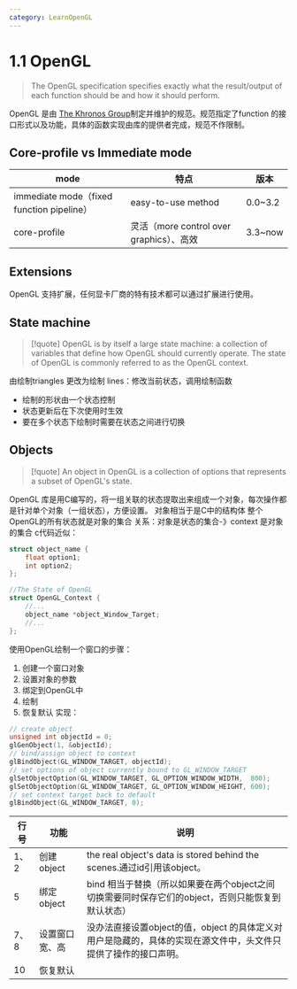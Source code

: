 ```yaml
---
category: LearnOpenGL
---
```


# 1.1 OpenGL
> The OpenGL specification specifies exactly what the result/output of each function should be and how it should perform.

OpenGL 是由 [The Khronos Group](https://www.khronos.org/)制定并维护的规范。规范指定了function 的接口形式以及功能，具体的函数实现由库的提供者完成，规范不作限制。

## Core-profile vs Immediate mode

| mode                                    | 特点                                | 版本      |
| --------------------------------------- | --------------------------------- | ------- |
| immediate mode（fixed function pipeline） | easy-to-use method                | 0.0~3.2 |
| core-profile                            | 灵活（more control over graphics）、高效 | 3.3~now |

## Extensions
OpenGL 支持扩展，任何显卡厂商的特有技术都可以通过扩展进行使用。

## State machine
>[!quote]
>OpenGL is by itself a large state machine: a collection of variables that define how OpenGL should currently operate. The state of OpenGL is commonly referred to as the OpenGL context.

由绘制triangles 更改为绘制 lines：修改当前状态，调用绘制函数
- 绘制的形状由一个状态控制
- 状态更新后在下次使用时生效
- 要在多个状态下绘制时需要在状态之间进行切换

## Objects
>[!quote]
>An object in OpenGL is a collection of options that represents a subset of OpenGL's state.

OpenGL 库是用C编写的，将一组关联的状态提取出来组成一个对象，每次操作都是针对单个对象（一组状态），方便设置。
对象相当于是C中的结构体
整个OpenGL的所有状态就是对象的集合
关系：对象是状态的集合-》context 是对象的集合
c代码近似：
``` cpp
struct object_name {
	float option1;
	int option2;
};

//The State of OpenGL
struct OpenGL_Context {
	//...
	object_name *object_Window_Target;
	//...
};
```

使用OpenGL绘制一个窗口的步骤：
1. 创建一个窗口对象
2. 设置对象的参数
3. 绑定到OpenGL中
4. 绘制
5. 恢复默认
实现：
``` cpp
// create object
unsigned int objectId = 0;
glGenObject(1, &objectId);
// bind/assign object to context
glBindObject(GL_WINDOW_TARGET, objectId);
// set options of object currently bound to GL_WINDOW_TARGET
glSetObjectOption(GL_WINDOW_TARGET, GL_OPTION_WINDOW_WIDTH,  800);
glSetObjectOption(GL_WINDOW_TARGET, GL_OPTION_WINDOW_HEIGHT, 600);
// set context target back to default
glBindObject(GL_WINDOW_TARGET, 0);
```

| 行号  | 功能       | 说明                                                                |
| --- | -------- | ----------------------------------------------------------------- |
| 1、2 | 创建object | the real object's data is stored behind the scenes.通过id引用该object。 |
| 5   | 绑定object | bind 相当于替换（所以如果要在两个object之间切换需要同时保存它们的object，否则只能恢复到默认状态）         |
| 7、8 | 设置窗口宽、高  | 没办法直接设置object的值，object 的具体定义对用户是隐藏的，具体的实现在源文件中，头文件只提供了操作的接口声明。    |
| 10  | 恢复默认     |                                                                   |



